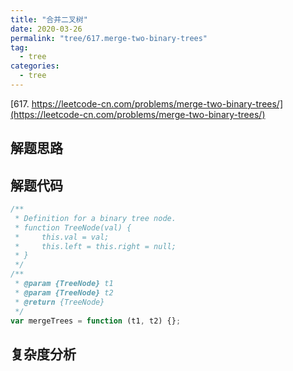 ```yaml
---
title: "合并二叉树"
date: 2020-03-26
permalink: "tree/617.merge-two-binary-trees"
tag:
  - tree
categories:
  - tree
---
```


[617. https://leetcode-cn.com/problems/merge-two-binary-trees/](https://leetcode-cn.com/problems/merge-two-binary-trees/)

## 解题思路

## 解题代码

```js
/**
 * Definition for a binary tree node.
 * function TreeNode(val) {
 *     this.val = val;
 *     this.left = this.right = null;
 * }
 */
/**
 * @param {TreeNode} t1
 * @param {TreeNode} t2
 * @return {TreeNode}
 */
var mergeTrees = function (t1, t2) {};
```

## 复杂度分析
